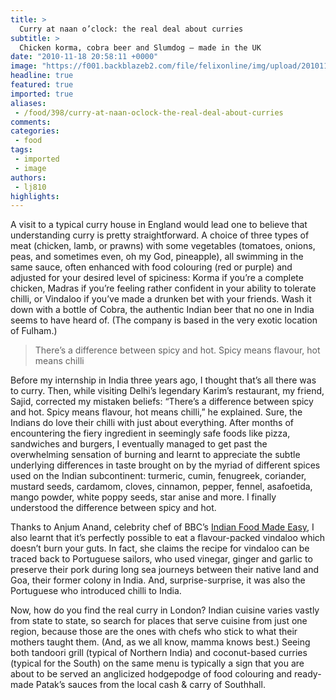 ```yaml
---
title: >
  Curry at naan o’clock: the real deal about curries
subtitle: >
  Chicken korma, cobra beer and Slumdog – made in the UK
date: "2010-11-18 20:58:11 +0000"
image: "https://f001.backblazeb2.com/file/felixonline/img/upload/201011182055-nm1010-indiancu.jpg"
headline: true
featured: true
imported: true
aliases:
 - /food/398/curry-at-naan-oclock-the-real-deal-about-curries
comments:
categories:
 - food
tags:
 - imported
 - image
authors:
 - lj810
highlights:
---
```


A visit to a typical curry house in England would lead one to believe that understanding curry is pretty straightforward. A choice of three types of meat (chicken, lamb, or prawns) with some vegetables (tomatoes, onions, peas, and sometimes even, oh my God, pineapple), all swimming in the same sauce, often enhanced with food colouring (red or purple) and adjusted for your desired level of spiciness: Korma if you’re a complete chicken, Madras if you’re feeling rather confident in your ability to tolerate chilli, or Vindaloo if you’ve made a drunken bet with your friends. Wash it down with a bottle of Cobra, the authentic Indian beer that no one in India seems to have heard of. (The company is based in the very exotic location of Fulham.)

> There’s a difference between spicy and hot. Spicy means flavour, hot means chilli

Before my internship in India three years ago, I thought that’s all there was to curry. Then, while visiting Delhi’s legendary Karim’s restaurant, my friend, Sajid, corrected my mistaken beliefs: “There’s a difference between spicy and hot. Spicy means flavour, hot means chilli,” he explained. Sure, the Indians do love their chilli with just about everything. After months of encountering the fiery ingredient in seemingly safe foods like pizza, sandwiches and burgers, I eventually managed to get past the overwhelming sensation of burning and learnt to appreciate the subtle underlying differences in taste brought on by the myriad of different spices used on the Indian subcontinent: turmeric, cumin, fenugreek, coriander, mustard seeds, cardamom, cloves, cinnamon, pepper, fennel, asafoetida, mango powder, white poppy seeds, star anise and more. I finally understood the difference between spicy and hot.

Thanks to Anjum Anand, celebrity chef of BBC’s [Indian Food Made Easy](http://www.bbc.co.uk/indianfoodmadeeasy/), I also learnt that it’s perfectly possible to eat a flavour-packed vindaloo which doesn’t burn your guts. In fact, she claims the recipe for vindaloo can be traced back to Portuguese sailors, who used vinegar, ginger and garlic to preserve their pork during long sea journeys between their native land and Goa, their former colony in India. And, surprise-surprise, it was also the Portuguese who introduced chilli to India.

Now, how do you find the real curry in London? Indian cuisine varies vastly from state to state, so search for places that serve cuisine from just one region, because those are the ones with chefs who stick to what their mothers taught them. (And, as we all know, mamma knows best.) Seeing both tandoori grill (typical of Northern India) and coconut-based curries (typical for the South) on the same menu is typically a sign that you are about to be served an anglicized hodgepodge of food colouring and ready-made Patak’s sauces from the local cash & carry of Southhall.

